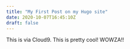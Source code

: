 ```yaml
---
title: "My First Post on my Hugo site"
date: 2020-10-07T16:45:10Z
draft: false
---
```


This is via Cloud9. This is pretty cool! WOWZA!!
